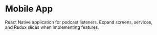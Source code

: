 # Mobile App

React Native application for podcast listeners. Expand screens, services, and Redux slices when implementing features.
